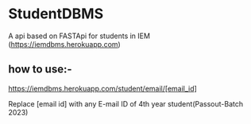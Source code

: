 # StudentDBMS
A api based on FASTApi for students in IEM (https://iemdbms.herokuapp.com)

## how to use:-

https://iemdbms.herokuapp.com/student/email/[email_id]

Replace [email id] with any E-mail ID of 4th year student(Passout-Batch 2023)

